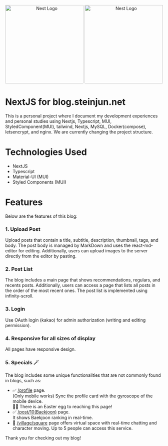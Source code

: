<p align="center">
  <a href="http://nestjs.com/" target="blank"><img src="https://upload.wikimedia.org/wikipedia/commons/8/8e/Nextjs-logo.svg" width="250" alt="Nest Logo" /></a>
  <a href="https://blog.steinjun.net/" target="blank"><img src="https://blog.steinjun.net/_next/image?url=https%3A%2F%2Fapi.blog.steinjun.net%2Ffile%2Fpost%2F1%2Fthumbnail&w=828&q=75" width="250" alt="Nest Logo" /></a>
</p>

# NextJS for blog.steinjun.net
This is a personal project where I document my development experiences and personal studies using Nextjs, Typescript, MUI, StyledComponent(MUI), tailwind, Nextjs, MySQL, Docker(compose), letsencrypt, and nginx. We are currently changing the project structure.

# Technologies Used
- NextJS
- Typescript
- Material-UI (MUI)
- Styled Components (MUI)

# Features
Below are the features of this blog:

### 1. Upload Post  
Upload posts that contain a title, subtitle, description, thumbnail, tags, and body. The post body is managed by MarkDown and uses the react-md-editor for editing. Additionally, users can upload images to the server directly from the editor by pasting.

### 2. Post List
The blog includes a main page that shows recommendations, regulars, and recents posts. Additionally, users can access a page that lists all posts in the order of the most recent ones. The post list is implemented using infinity-scroll.

### 3. Login  
  Use OAuth login (kakao) for admin authorization (writing and editing permission).  

### 4. Responsive for all sizes of display
All pages have responsive design.

### 5. Specials 🪄
The blog includes some unique functionalities that are not commonly found in blogs, such as:
  - ✅ [/profile](https://blog.steinjun.net/profile) page.  
  (Only mobile works) Sync the profile card with the gyroscope of the mobile device.  
  🥚🐰 There is an Easter egg to reaching this page!  
  - ✅ [/post/10(Baekjoon)](https://blog.steinjun.net/post/10) page.  
  It shows Baekjoon ranking in real-time.  
  - 🚧 [/village/square](https://blog.steinjun.net/village/square) page offers virtual space with real-time chatting and character moving. Up to 5 people can access this service.

Thank you for checking out my blog!